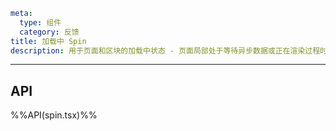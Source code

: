```yaml
meta:
  type: 组件
  category: 反馈
title: 加载中 Spin
description: 用于页面和区块的加载中状态 - 页面局部处于等待异步数据或正在渲染过程时，合适的加载动效会有效缓解用户的焦虑。
```
---

<!--@include: ./__demo__/basic.md-->

<!--@include: ./__demo__/size.md-->

<!--@include: ./__demo__/dot.md-->

<!--@include: ./__demo__/container.md-->

<!--@include: ./__demo__/tip.md-->

<!--@include: ./__demo__/icon.md-->

## API

%%API(spin.tsx)%%

